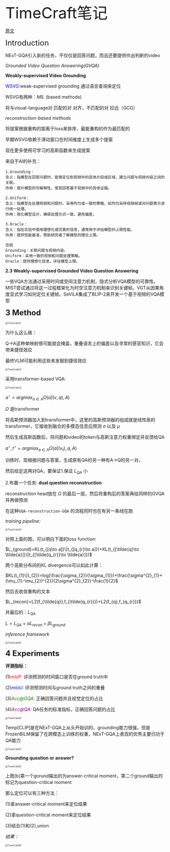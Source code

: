 <font size=8>TimeCraft笔记</font>

[原文](https://www.ecva.net/papers/eccv_2024/papers_ECCV/papers/00720.pdf)

<font size=5>Introduction</font>



NExT-GQA引入新的任务，不仅仅是回答问题，而且还要提供作出判断的video

*Grounded Video Question Answering(GVQA)*

**Weakly-supervised Video Grounding**

<font color=blue>WSVG</font>:weak-supervised grounding 通过语言查询来定位

WSVG有两种：*MIL* (based methods)

将与visual-language对 匹配的对 对齐，不匹配的对 拉远（GCG）

*reconstruction-based methods*

将提案根据重构的距离于loss来排序，最能重构的作为最匹配的



早期WSVG依赖于滑动窗口在时间维度上生成多个提案

现在更多使用可学习的高斯函数来生成提案



来自于AI的补充：

```
1.Grounding：
含义：指模型在回答问题时，能够定位到视频中的具体片段或区域，建立问题与视频内容之间的关联。
作用：提升模型的可解释性，使其回答基于视频中的具体证据。

2.Uniform：
含义：指模型在处理视频和问题时，采用均匀或一致的策略，如均匀采样视频帧或对问题表示进行统一处理。
作用：简化模型设计，确保处理方式一致，避免偏差。

3.Oracle：
含义：指在实验中使用理想化或完美的信息，通常用于评估模型的上限性能。
作用：提供性能基准，帮助研究者了解模型的理论上限。

总结
Grounding：关联问题与视频内容。
Uniform：采用一致的视频和问题处理策略。
Oracle：提供理想化信息，评估模型上限。
```



**2.3 Weakly-supervised Grounded Video Question Answering**

一些VQA方法通过采用时间或空间注意力机制，隐式分析VQA模型的可靠性。MIST尝试通过将这一过程框架化为时空注意力机制来识别关键帧。VGT从因果角度显式学习如何定位关键帧。SeViLA集成了BLIP-2来开发一个基于视频的VQA模型



<font size=5>**3 Method**</font>

<img src="../论文阅读笔记/img/TimeCraft(1).png" alt="TimeCraft(1)" style="zoom:50%;" />

为什么这么做：

Q->A这种单映射很可能就会掩盖，重叠语言上的偏差以及寻常的感官知识，它会带来捷径效应

最终VLM可能利用这些来发掘到捷径效应



<img src="../论文阅读笔记/img/TimeCraft(2).png" alt="TimeCraft(2)" style="zoom:50%;" />

采用transformer-based VQA:

<img src="../论文阅读笔记/img/TimeCraft(3).png" alt="TimeCraft(3)" style="zoom:50%;" />

$a^{\star}=argmax_{a\in A} \Omega (a|(v,q),A)$

$\Omega$ 是transformer



将高斯预测器加入到transformer中，这里的高斯预测器的组成就是线性层的transformer，它接收到融合的多模态信息后预测 $\sigma$ 以及 $\mu$

然后生成高斯函数后，将问题和video的token与高斯注意力权重绑定并反馈给QA

$a^{\star},t^{\star}=argmax_{a\in A}\Omega (a|(v_{t}),q,A)$



训练时，现根据问题与答案，生成原有QA的另一种有A->Q的另一对，

然后给定这两对QA，要保证1.保证 $L_{QA}$ 小

2.布置一个任务: **dual question reconstruction** 

reconstruction head放在  $\Omega$ 的最后一层，然后将重构后的答案再给同样的GVQA并再做预测

在这种`GQA-reconstruction-GQA` 的流程同时也在有另一条线在跑

*training pipeline:*

<img src="../论文阅读笔记/img/TimeCraft(4).png" alt="TimeCraft(4)" style="zoom:50%;" />

对照上面的图，可以明白下面的loss function:

$L_{ground}=KL(t_{[q\to a]}\|t_{[q_{r}\to a]})+KL(t_{[\tilde{q}\to \tilde{a}]}\|t_{[\tilde{q_{r}}\to \tilde{a}]})$

两个高斯分布间的KL divergence可以如此计算：

$KL(t_{1}\|t_{2})=log(\frac{\sigma_{2}}{\sigma_{1}})+\frac{\sigma^{2}_{1}+(\mu_{1}-\mu_{2})^{2}}{2\sigma^{2}_{2}}-\frac{1}{2}$

然后去收敛重构的文本

$L_{recon}=L2(f_{\tilde{q}},f_{\tilde{q_{r}}})+L2(f_{q},f_{q_{r}})$

并最后的：$L_{QA}$

$L=L_{QA}+\alpha L_{recon}+\beta L_{ground}$



*inference framework*

<img src="../论文阅读笔记/img/TimeCraft(5).png" alt="TimeCraft(5)" style="zoom:50%;" />

<font size=5>**4 Experiments**</font>

**评测指标：**

(1)<font color=red>*mIoP:*</font> 评测预测的时间窗口是否在ground truth中

(2)<font color=blue>*mIoU:*</font> 评测预测时间与ground truth之间的重叠

(3)<font color=green>*Acc@GQA:*</font> 正确回答问题并且视觉定位的占比

(4)<font color=purple>*Acc@QA:*</font> QA任务的标准指标，正确回答问题的占比


<img src="../论文阅读笔记/img/TimeCraft(6).png" alt="TimeCraft(6)" style="zoom:50%;" />

Temp[CLIP]是在NExT-GQA上从头开始训的，grounding能力很强，但是FrozenBiLM保留了在跨模态上训练的权重，NExT-GQA上表现的优秀主要归功于QA能力

<img src="../论文阅读笔记/img/TimeCraft(7).png" alt="TimeCraft(7)" style="zoom:50%;" />





**Grounding question or answer?** 

<img src="../论文阅读笔记/img/TimeCraft(5).png" alt="TimeCraft(5)" style="zoom:50%;" />

上图(b)第一个gorund输出的为answer-critical moment，第二个ground输出的标记为question-critical moment

那么定位可以有三种方法：

(1)拿answer-critical moment来定位结果

(2)拿question-critical moment来定位结果

(3)结合(1)和(2),union

*结果：*

<img src="../论文阅读笔记/img/TimeCraft(8).png" alt="TimeCraft(8)" style="zoom:50%;" />
